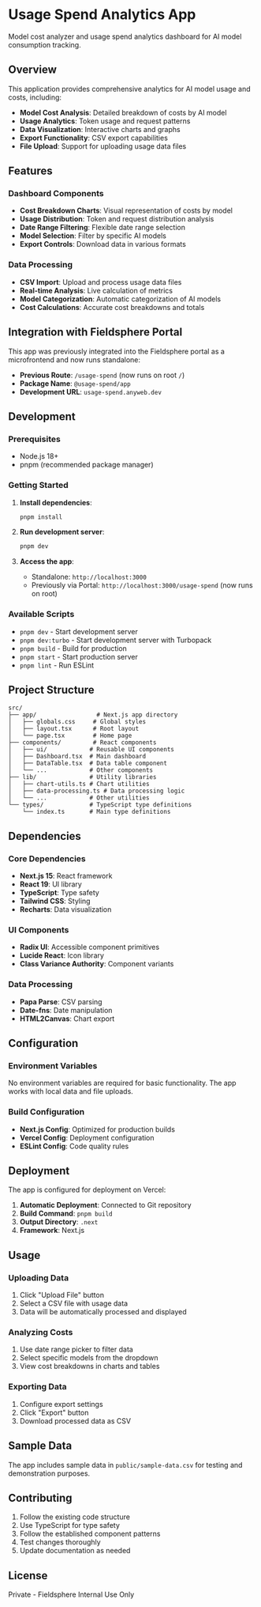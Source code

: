 # Usage Spend Analytics App

Model cost analyzer and usage spend analytics dashboard for AI model consumption tracking.

## Overview

This application provides comprehensive analytics for AI model usage and costs, including:

- **Model Cost Analysis**: Detailed breakdown of costs by AI model
- **Usage Analytics**: Token usage and request patterns
- **Data Visualization**: Interactive charts and graphs
- **Export Functionality**: CSV export capabilities
- **File Upload**: Support for uploading usage data files

## Features

### Dashboard Components
- **Cost Breakdown Charts**: Visual representation of costs by model
- **Usage Distribution**: Token and request distribution analysis
- **Date Range Filtering**: Flexible date range selection
- **Model Selection**: Filter by specific AI models
- **Export Controls**: Download data in various formats

### Data Processing
- **CSV Import**: Upload and process usage data files
- **Real-time Analysis**: Live calculation of metrics
- **Model Categorization**: Automatic categorization of AI models
- **Cost Calculations**: Accurate cost breakdowns and totals

## Integration with Fieldsphere Portal

This app was previously integrated into the Fieldsphere portal as a microfrontend and now runs standalone:

- **Previous Route**: `/usage-spend` (now runs on root `/`)
- **Package Name**: `@usage-spend/app`
- **Development URL**: `usage-spend.anyweb.dev`

## Development

### Prerequisites
- Node.js 18+
- pnpm (recommended package manager)

### Getting Started

1. **Install dependencies**:
   ```bash
   pnpm install
   ```

2. **Run development server**:
   ```bash
   pnpm dev
   ```

3. **Access the app**:
   - Standalone: `http://localhost:3000`
   - Previously via Portal: `http://localhost:3000/usage-spend` (now runs on root)

### Available Scripts

- `pnpm dev` - Start development server
- `pnpm dev:turbo` - Start development server with Turbopack
- `pnpm build` - Build for production
- `pnpm start` - Start production server
- `pnpm lint` - Run ESLint

## Project Structure

```
src/
├── app/                 # Next.js app directory
│   ├── globals.css     # Global styles
│   ├── layout.tsx      # Root layout
│   └── page.tsx        # Home page
├── components/         # React components
│   ├── ui/            # Reusable UI components
│   ├── Dashboard.tsx  # Main dashboard
│   ├── DataTable.tsx  # Data table component
│   └── ...            # Other components
├── lib/               # Utility libraries
│   ├── chart-utils.ts # Chart utilities
│   ├── data-processing.ts # Data processing logic
│   └── ...            # Other utilities
└── types/             # TypeScript type definitions
    └── index.ts       # Main type definitions
```

## Dependencies

### Core Dependencies
- **Next.js 15**: React framework
- **React 19**: UI library
- **TypeScript**: Type safety
- **Tailwind CSS**: Styling
- **Recharts**: Data visualization

### UI Components
- **Radix UI**: Accessible component primitives
- **Lucide React**: Icon library
- **Class Variance Authority**: Component variants

### Data Processing
- **Papa Parse**: CSV parsing
- **Date-fns**: Date manipulation
- **HTML2Canvas**: Chart export

## Configuration

### Environment Variables
No environment variables are required for basic functionality. The app works with local data and file uploads.

### Build Configuration
- **Next.js Config**: Optimized for production builds
- **Vercel Config**: Deployment configuration
- **ESLint Config**: Code quality rules

## Deployment

The app is configured for deployment on Vercel:

1. **Automatic Deployment**: Connected to Git repository
2. **Build Command**: `pnpm build`
3. **Output Directory**: `.next`
4. **Framework**: Next.js

## Usage

### Uploading Data
1. Click "Upload File" button
2. Select a CSV file with usage data
3. Data will be automatically processed and displayed

### Analyzing Costs
1. Use date range picker to filter data
2. Select specific models from the dropdown
3. View cost breakdowns in charts and tables

### Exporting Data
1. Configure export settings
2. Click "Export" button
3. Download processed data as CSV

## Sample Data

The app includes sample data in `public/sample-data.csv` for testing and demonstration purposes.

## Contributing

1. Follow the existing code structure
2. Use TypeScript for type safety
3. Follow the established component patterns
4. Test changes thoroughly
5. Update documentation as needed

## License

Private - Fieldsphere Internal Use Only